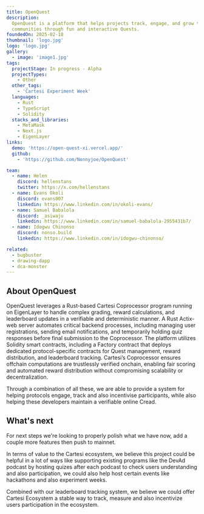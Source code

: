 ```yaml
---
title: OpenQuest
description:
  OpenQuest is a platform that helps projects track, engage, and grow their
  communities through fun and interactive Quests.
foundedOn: 2025-02-18
thumbnail: 'logo.jpg'
logo: 'logo.jpg'
gallery:
  - image: 'image1.jpg'
tags:
  projectStage: In progress - Alpha
  projectTypes:
    - Other
  other_tags:
    - 'Cartesi Experiment Week'
  languages:
    - Rust
    - TypeScript
    - Solidity
  stacks_and_libraries:
    - MetaMask
    - Next.js
    - EigenLayer
links:
  demo: 'https://open-quest-xi.vercel.app/'
  github:
    - 'https://github.com/Nonnyjoe/OpenQuest'

team:
  - name: Helen
    discord: hellenstans
    twitter: https://x.com/hellenstans
  - name: Evans Okoli
    discord: evans007
    linkedin: https://www.linkedin.com/in/okoli-evans/
  - name: Samuel Babalola
    discord: _asiwaju
    linkedin: https://www.linkedin.com/in/samuel-babalola-2955431b7/
  - name: Idogwu Chinonso
    discord: nonso.build
    linkedin: https://www.linkedin.com/in/idogwu-chinonso/

related:
  - bugbuster
  - drawing-dapp
  - dca-monster
---
```


## About OpenQuest

OpenQuest leverages a Rust-based Cartesi Coprocessor program running on
EigenLayer to handle complex grading, reward calculations, and leaderboard
updates in a verifiable and deterministic manner. A Rust Actix-web server
automates critical backend processes, including managing user registrations,
sending email notifications, and temporarily holding quiz responses before final
submission to the Coprocessor. The platform utilizes Solidity smart contracts,
including a Factory contract that deploys dedicated protocol-specific contracts
for Quest management, reward distribution, and leaderboard tracking. Cartesi’s
Coprocessor ensures offchain computations are trustlessly verified onchain,
enabling fair scoring and automated reward distribution without compromising
scalability or decentralization.

Through a combination of all these, we are able to provide a system for helping
protocols engage, track and also incentivise participants, while also helping
these developers maintain a verifiable online Cread.

## What's next

For next steps we're looking to properly polish what we have now, add a couple
more features then push to mainnet.

In terms of value to the Cartesi ecosystem, we believe this project could be
helpful in a lot of ways like supporting existing programs like the DevAd
podcast by hosting quizes after each podcast to check users understanding and
also participation, we could also help host certain events like hackathons and
also experiment weeks.

Combined with our leaderboard tracking system, we believe we could offer Cartesi
Ecosystem a stable way to track, measure and also incentivize users
participation in the ecosystem.
